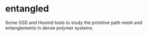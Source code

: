 # entangled
Some GSD and Hoomd tools to study the primitive path mesh and entanglements in dense polymer systems.
